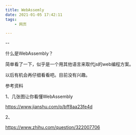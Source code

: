 ```yaml
---
title: WebAssemly
date: 2021-01-05 17:42:11
tags:
	- 网页

---
```


--

什么是WebAssembly？

简单看了一下，似乎是一个用其他语言来取代js的web编程方案。

以后有机会再仔细看看吧。目前没有兴趣。



参考资料

1、几张图让你看懂WebAssembly

https://www.jianshu.com/p/bff8aa23fe4d

2、

https://www.zhihu.com/question/322007706